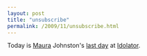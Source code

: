 ```yaml
---
layout: post
title: "unsubscribe"
permalink: /2009/11/unsubscribe.html
---
```


Today is [Maura](http://maura.com/) Johnston's [last day](http://idolator.com/5290342/its-time-for-me-to-say-goodbye) at [Idolator](http://idolator.com/).